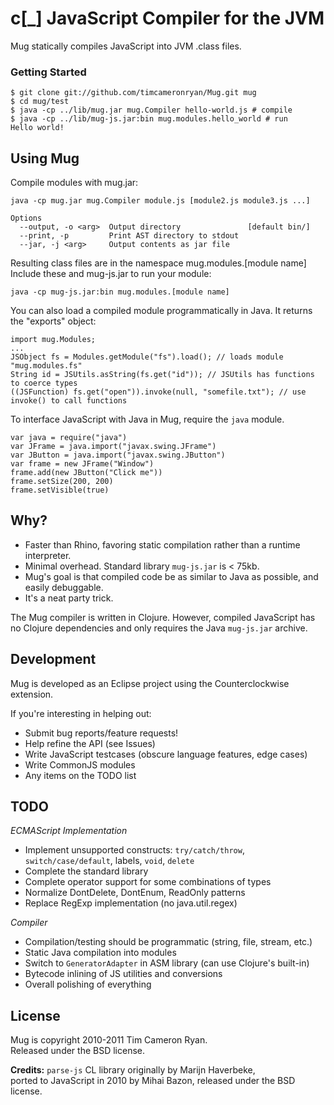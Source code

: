 c[_] JavaScript Compiler for the JVM
====================================

Mug statically compiles JavaScript into JVM .class files.

### Getting Started

    $ git clone git://github.com/timcameronryan/Mug.git mug
    $ cd mug/test
    $ java -cp ../lib/mug.jar mug.Compiler hello-world.js # compile
    $ java -cp ../lib/mug-js.jar:bin mug.modules.hello_world # run
    Hello world!

Using Mug
---------

Compile modules with mug.jar:

	java -cp mug.jar mug.Compiler module.js [module2.js module3.js ...]

    Options
      --output, -o <arg>  Output directory               [default bin/]
      --print, -p         Print AST directory to stdout                
      --jar, -j <arg>     Output contents as jar file   
	
Resulting class files are in the namespace mug.modules.[module name]
Include these and mug-js.jar to run your module:

    java -cp mug-js.jar:bin mug.modules.[module name]

You can also load a compiled module programmatically in Java. It returns
the "exports" object:

    import mug.Modules;
    ...
    JSObject fs = Modules.getModule("fs").load(); // loads module "mug.modules.fs"
    String id = JSUtils.asString(fs.get("id")); // JSUtils has functions to coerce types
    ((JSFunction) fs.get("open")).invoke(null, "somefile.txt"); // use invoke() to call functions

To interface JavaScript with Java in Mug, require the `java` module.

    var java = require("java")
    var JFrame = java.import("javax.swing.JFrame")
    var JButton = java.import("javax.swing.JButton")
    var frame = new JFrame("Window")
    frame.add(new JButton("Click me"))
    frame.setSize(200, 200)
    frame.setVisible(true)

Why?
----

* Faster than Rhino, favoring static compilation rather than a runtime interpreter.
* Minimal overhead. Standard library `mug-js.jar` is < 75kb.
* Mug's goal is that compiled code be as similar to Java as possible, and easily debuggable.
* It's a neat party trick.

The Mug compiler is written in Clojure. However, compiled JavaScript has no Clojure dependencies and only requires the Java `mug-js.jar` archive.

Development
-----------

Mug is developed as an Eclipse project using the Counterclockwise extension.

If you're interesting in helping out:

* Submit bug reports/feature requests!
* Help refine the API (see Issues)
* Write JavaScript testcases (obscure language features, edge cases)
* Write CommonJS modules
* Any items on the TODO list

TODO
----

*ECMAScript Implementation*

* Implement unsupported constructs: `try/catch/throw`, `switch/case/default`, labels, `void`, `delete`
* Complete the standard library
* Complete operator support for some combinations of types
* Normalize DontDelete, DontEnum, ReadOnly patterns
* Replace RegExp implementation (no java.util.regex)

*Compiler*

* Compilation/testing should be programmatic (string, file, stream, etc.)
* Static Java compilation into modules
* Switch to `GeneratorAdapter` in ASM library (can use Clojure's built-in)
* Bytecode inlining of JS utilities and conversions
* Overall polishing of everything

License
-------

Mug is copyright 2010-2011 Tim Cameron Ryan.  
Released under the BSD license.

**Credits:**
`parse-js` CL library originally by Marijn Haverbeke,  
ported to JavaScript in 2010 by Mihai Bazon,
released under the BSD license.
